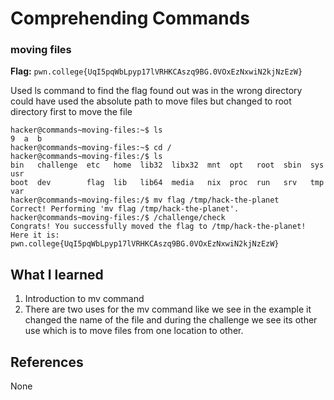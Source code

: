# Comprehending Commands 

### moving files 

**Flag:** `pwn.college{UqI5pqWbLpyp17lVRHKCAszq9BG.0VOxEzNxwiN2kjNzEzW}`

Used ls command to find the flag found out was in the wrong directory could have used the absolute path to move files but changed to root directory first to move the file 

```
hacker@commands~moving-files:~$ ls
9  a  b
hacker@commands~moving-files:~$ cd /
hacker@commands~moving-files:/$ ls
bin   challenge  etc   home  lib32  libx32  mnt  opt   root  sbin  sys  usr
boot  dev        flag  lib   lib64  media   nix  proc  run   srv   tmp  var
hacker@commands~moving-files:/$ mv flag /tmp/hack-the-planet
Correct! Performing 'mv flag /tmp/hack-the-planet'.
hacker@commands~moving-files:/$ /challenge/check
Congrats! You successfully moved the flag to /tmp/hack-the-planet! Here it is:
pwn.college{UqI5pqWbLpyp17lVRHKCAszq9BG.0VOxEzNxwiN2kjNzEzW}
```

## What I learned

1. Introduction to mv command 
2. There are two uses for the mv command like we see in the example it changed the name of the file and during the        challenge we see its other use which is to move files from one location to other.

## References

None 
